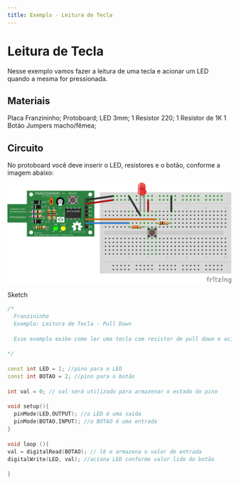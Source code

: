 ```yaml
---
title: Exemplo - Leitura de Tecla
---
```


# Leitura de Tecla

Nesse exemplo vamos fazer a leitura de uma tecla e acionar um LED quando a mesma for pressionada.

## Materiais

Placa Franzininho; 
Protoboard; 
LED 3mm; 
1 Resistor 220; 
1 Resistor de 1K 
1 Botão
Jumpers macho/fêmea;

## Circuito

No protoboard você deve inserir o LED, resistores e o botão, conforme a imagem abaixo:

![](../.gitbook/assets/leitura-de-tecla_image1.png)

Sketch

```cpp
/*
  Franzininho
  Exemplo: Leitura de Tecla - Pull Down

  Esse exemplo exibe como ler uma tecla com resistor de pull down e acionar um led quando ela for pressionada

*/

const int LED = 1; //pino para o LED
const int BOTAO = 2; //pino para o botão

int val = 0; // val será utilizado para armazenar o estado do pino

void setup(){
  pinMode(LED,OUTPUT); //o LED é uma saída
  pinMode(BOTAO,INPUT); //o BOTAO é uma entrada
}

void loop (){
val = digitalRead(BOTAO); // lê e armazena o valor de entrada
digitalWrite(LED, val); //aciona LED conforme valor lido do botão

}
```

